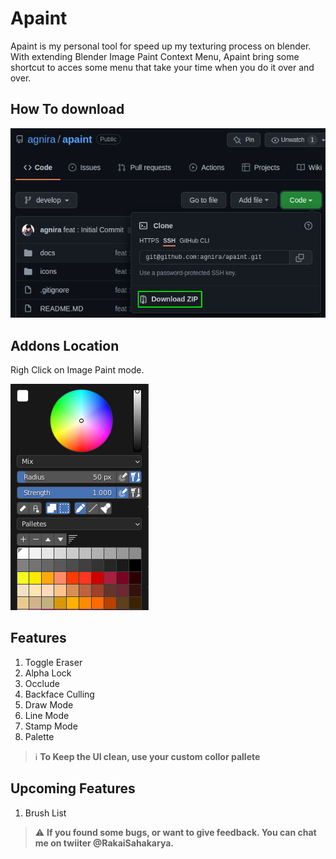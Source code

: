 # Apaint

Apaint is my personal tool for speed up my texturing process on blender. With extending Blender Image Paint Context Menu, Apaint bring some shortcut to acces some menu that take your time when you do it over and over.

## How To download

![HOW TO DOWNLOAD](docs/HOW-TO-DOWNLOAD.png)

## Addons Location

Righ Click on Image Paint mode.

![UI](docs/UI.png)

## Features

1. Toggle Eraser
2. Alpha Lock
3. Occlude
4. Backface Culling
5. Draw Mode
6. Line Mode
7. Stamp Mode
8. Palette

> :information_source: **To Keep the UI clean, use your custom collor pallete**

## Upcoming Features

1. Brush List

> :warning: **If you found some bugs, or want to give feedback. You can chat me on twiiter @RakaiSahakarya.**